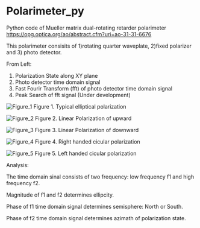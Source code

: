 # Polarimeter_py

Python code of Mueller matrix dual-rotating retarder polarimeter
https://opg.optica.org/ao/abstract.cfm?uri=ao-31-31-6676

This polarimeter consisits of 1)rotating quarter waveplate, 2)fixed polarizer and 3) photo detector.

From Left:
1. Polarization State along XY plane
2. Photo detector time domain signal
3. Fast Fourir Transform (fft) of photo detector time domain signal
4. Peak Search of fft signal (Under development)


![Figure_1](https://user-images.githubusercontent.com/30459885/191657713-83d6a2b4-ddbe-4aea-b46a-6bc7c83ba059.png)
Figure 1. Typical elliptical polarization

![Figure_2](https://user-images.githubusercontent.com/30459885/191658302-63b957cb-49f8-4d32-b8ab-c1e9f2151e10.png)
Figure 2. Linear Polarization of upward

![Figure_3](https://user-images.githubusercontent.com/30459885/191658382-4db51861-d9d8-4b7c-8aea-66fe3e8eb32e.png)
Figure 3. Linear Polarization of downward

![Figure_4](https://user-images.githubusercontent.com/30459885/191660134-7e7cb4ee-3e56-4d9c-a8aa-2857fd4dbb79.png)
Figure 4. Right handed cicular polarization  

![Figure_5](https://user-images.githubusercontent.com/30459885/191660175-5cd95c25-ad08-4b02-892a-37d91747d789.png)
Figure 5. Left handed cicular polarization  


Analysis:

The time domain sinal consists of two frequency: low frequency f1 and high frequency f2.

Magnitude of f1 and f2 determines ellipcity.

Phase of f1 time domain signal determines semisphere: North or South.

Phase of f2 time domain signal determines azimath of polarization state.
